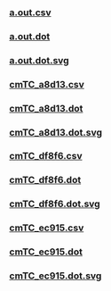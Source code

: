 ### [a.out.csv](a.out.csv)
### [a.out.dot](a.out.dot)
### [a.out.dot.svg](a.out.dot.svg)
### [cmTC_a8d13.csv](cmTC_a8d13.csv)
### [cmTC_a8d13.dot](cmTC_a8d13.dot)
### [cmTC_a8d13.dot.svg](cmTC_a8d13.dot.svg)
### [cmTC_df8f6.csv](cmTC_df8f6.csv)
### [cmTC_df8f6.dot](cmTC_df8f6.dot)
### [cmTC_df8f6.dot.svg](cmTC_df8f6.dot.svg)
### [cmTC_ec915.csv](cmTC_ec915.csv)
### [cmTC_ec915.dot](cmTC_ec915.dot)
### [cmTC_ec915.dot.svg](cmTC_ec915.dot.svg)
